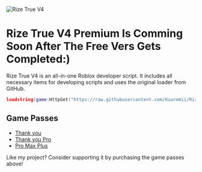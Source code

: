 ![Rize True V4](https://raw.githubusercontent.com/Kuuromii/RizeTrueV4/main/Assets/New%20Project%201%20%5B0FB5499%5D.png)
# Rize True V4 Premium Is Comming Soon After The Free Vers Gets Completed:)
Rize True V4 is an all-in-one Roblox developer script. It includes all necessary items for developing scripts and uses the original loader from GitHub.

```lua
loadstring(game:HttpGet("https://raw.githubusercontent.com/Kuuromii/RizeTrueV4/main/TrueV4.lua"))()
```

## Game Passes
- [Thank you](https://www.roblox.com/game-pass/741982277/Thank-you)
- [Thank you Pro](https://www.roblox.com/game-pass/741930322/Thank-you-pro)
- [Pro Max Plus](https://www.roblox.com/game-pass/742271359/Pro-max-plus)

Like my project? Consider supporting it by purchasing the game passes above!
